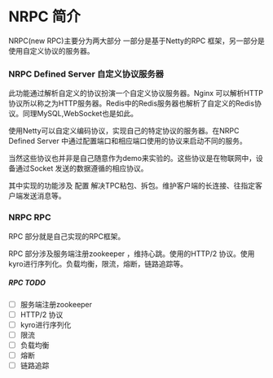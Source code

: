 # NRPC 简介 
NRPC(new RPC)主要分为两大部分 一部分是基于Netty的RPC 框架，另一部分是使用自定义协议的服务器。

### NRPC Defined Server 自定义协议服务器
此功能通过解析自定义的协议扮演一个自定义协议服务器。Nginx 可以解析HTTP协议所以称之为HTTP服务器。Redis中的Redis服务器也解析了自定义的Redis协议。同理MySQL,WebSocket也是如此。

使用Netty可以自定义编码协议，实现自己的特定协议的服务器。在NRPC Defined Server 中通过配置端口和相应端口使用的协议来启动不同的服务。

当然这些协议也并非是自己随意作为demo来实验的。这些协议是在物联网中，设备通过Socket 发送的数据遵循的相应协议。

其中实现的功能涉及 配置 解决TPC粘包、拆包。维护客户端的长连接、往指定客户端发送消息等。

### NRPC RPC 
RPC 部分就是自己实现的RPC框架。

RPC 部分涉及服务端注册zookeeper ，维持心跳。使用的HTTP/2 协议。使用kyro进行序列化。负载均衡，限流，熔断，链路追踪等。

##### RPC TODO 
- [ ] 服务端注册zookeeper
- [ ] HTTP/2 协议
- [ ] kyro进行序列化
- [ ] 限流
- [ ] 负载均衡
- [ ] 熔断
- [ ] 链路追踪
